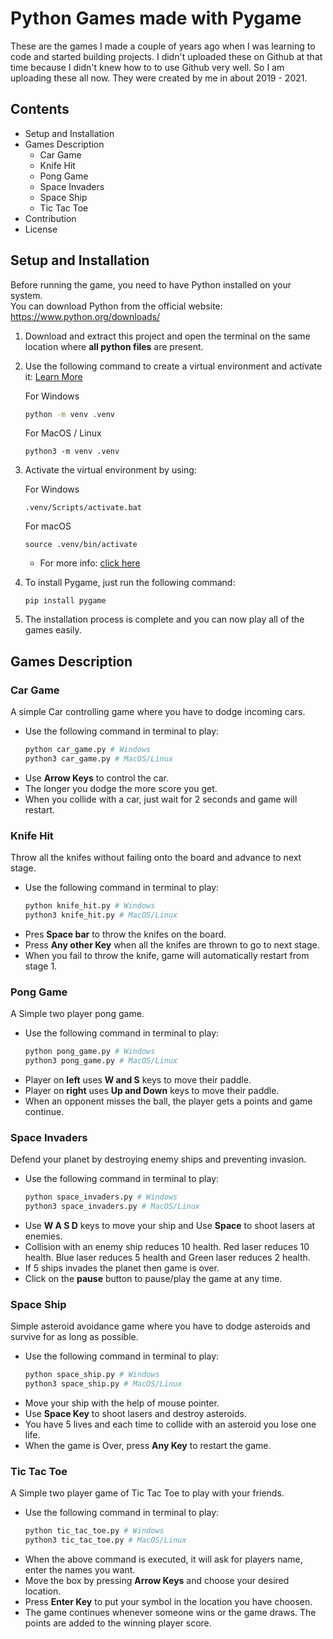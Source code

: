 # Python Games made with Pygame

These are the games I made a couple of years ago when I was learning to code and started building projects.
I didn't uploaded these on Github at that time because I didn't knew how to to use Github very well.
So I am uploading these all now. They were created by me in about 2019 - 2021.


## Contents
- Setup and Installation
- Games Description
    - Car Game
    - Knife Hit
    - Pong Game
    - Space Invaders
    - Space Ship
    - Tic Tac Toe
- Contribution
- License

## Setup and Installation

Before running the game, you need to have Python installed on your system.
<br>
You can download Python from the official website: https://www.python.org/downloads/

1. Download and extract this project and open the terminal on the same location where **all python files** are present.

2. Use the following command to create a virtual environment and activate it: [Learn More](https://rb.gy/n20ae)

    For Windows
    ```bash
    python -m venv .venv
    ```
    For MacOS / Linux
    ```
    python3 -m venv .venv
    ```

3. Activate the virtual environment by using:

    For Windows
    ```
    .venv/Scripts/activate.bat
    ```
    For macOS
    ```
    source .venv/bin/activate
    ```
  
   - For more info: [click here](https://rb.gy/n20ae)

4. To install Pygame, just run the following command:
   ```
   pip install pygame
   ```
5. The installation process is complete and you can now play all of the games easily.

## Games Description

### Car Game
A simple Car controlling game where you have to dodge incoming cars.

- Use the following command in terminal to play:
    ```bash
    python car_game.py # Windows
    python3 car_game.py # MacOS/Linux
    ```
- Use **Arrow Keys** to control the car.
- The longer you dodge the more score you get.
- When you collide with a car, just wait for 2 seconds and game will restart.

### Knife Hit
Throw all the knifes without failing onto the board and advance to next stage.

- Use the following command in terminal to play:
    ```bash
    python knife_hit.py # Windows
    python3 knife_hit.py # MacOS/Linux
    ```
- Pres **Space bar** to throw the knifes on the board.
- Press **Any other Key** when all the knifes are thrown to go to next stage.
- When you fail to throw the knife, game will automatically restart from stage 1.

### Pong Game
A Simple two player pong game.

- Use the following command in terminal to play:
    ```bash
    python pong_game.py # Windows
    python3 pong_game.py # MacOS/Linux
    ```
- Player on **left** uses **W and S** keys to move their paddle.
- Player on **right** uses **Up and Down** keys to move their paddle.
- When an opponent misses the ball, the player gets a points and game continue.

### Space Invaders
Defend your planet by destroying enemy ships and preventing invasion.

- Use the following command in terminal to play:
    ```bash
    python space_invaders.py # Windows
    python3 space_invaders.py # MacOS/Linux
    ```
- Use **W A S D** keys to move your ship and Use **Space** to shoot lasers at enemies.
- Collision with an enemy ship reduces 10 health. Red laser reduces 10 health. Blue laser reduces 5 health and Green laser reduces 2 health.
- If 5 ships invades the planet then game is over.
- Click on the **pause** button to pause/play the game at any time.

### Space Ship
Simple asteroid avoidance game where you have to dodge asteroids and survive for as long as possible.

- Use the following command in terminal to play:
    ```bash
    python space_ship.py # Windows
    python3 space_ship.py # MacOS/Linux
    ```
- Move your ship with the help of mouse pointer.
- Use **Space Key** to shoot lasers and destroy asteroids.
- You have 5 lives and each time to collide with an asteroid you lose one life.
- When the game is Over, press **Any Key** to restart the game.

### Tic Tac Toe
 
A Simple two player game of Tic Tac Toe to play with your friends.

- Use the following command in terminal to play:
    ```bash
    python tic_tac_toe.py # Windows
    python3 tic_tac_toe.py # MacOS/Linux
    ```
- When the above command is executed, it will ask for players name, enter the names you want.
- Move the box by pressing **Arrow Keys** and choose your desired location.
- Press **Enter Key** to put your symbol in the location you have choosen.
- The game continues whenever someone wins or the game draws. The points are added to the winning player score.
